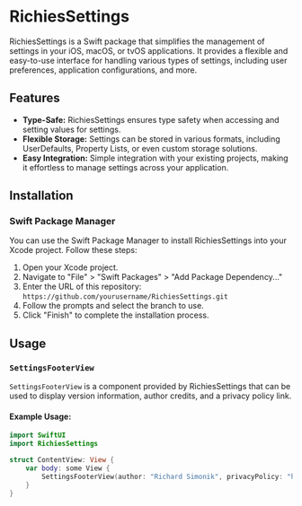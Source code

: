 #  RichiesSettings

RichiesSettings is a Swift package that simplifies the management of settings in your iOS, macOS, or tvOS applications. It provides a flexible and easy-to-use interface for handling various types of settings, including user preferences, application configurations, and more.

## Features

- **Type-Safe:** RichiesSettings ensures type safety when accessing and setting values for settings.
- **Flexible Storage:** Settings can be stored in various formats, including UserDefaults, Property Lists, or even custom storage solutions.
- **Easy Integration:** Simple integration with your existing projects, making it effortless to manage settings across your application.

## Installation

### Swift Package Manager

You can use the Swift Package Manager to install RichiesSettings into your Xcode project. Follow these steps:

1. Open your Xcode project.
2. Navigate to "File" > "Swift Packages" > "Add Package Dependency..."
3. Enter the URL of this repository: `https://github.com/yourusername/RichiesSettings.git`
4. Follow the prompts and select the branch to use.
5. Click "Finish" to complete the installation process.

## Usage

### `SettingsFooterView`

`SettingsFooterView` is a component provided by RichiesSettings that can be used to display version information, author credits, and a privacy policy link.

#### Example Usage:

```swift
import SwiftUI
import RichiesSettings

struct ContentView: View {
    var body: some View {
        SettingsFooterView(author: "Richard Simonik", privacyPolicy: "https://en.wikipedia.org/wiki/Wikipedia")
    }
}


